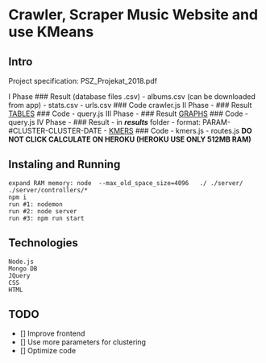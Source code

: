 # Crawler, Scraper Music Website and use KMeans

## Intro

Project specification: PSZ_Projekat_2018.pdf

I Phase
    ### Result (database files .csv)
    - albums.csv (can be downloaded from app)
    - stats.csv
    - urls.csv
    ### Code
    crawler.js
II Phase  -
    ### Result
    [TABLES](https://pszetf.herokuapp.com)
    ### Code
    - query.js
III Phase -
    ### Result
    [GRAPHS](https://pszetf.herokuapp.com)
    ### Code
    - query.js
IV Phase  -
    ### Result
    - in ***results*** folder - format: PARAM-#CLUSTER-CLUSTER-DATE
    - [KMERS](https://pszetf.herokuapp.com/kmeans)
    ### Code
    - kmers.js
    - routes.js
**DO NOT CLICK CALCULATE ON HEROKU (HEROKU USE ONLY 512MB RAM)**

## Instaling and Running
```
expand RAM memory: node  --max_old_space_size=4096   ./ ./server/ ./server/controllers/*
npm i
run #1: nodemon
run #2: node server
run #3: npm run start
```

## Technologies
```
Node.js
Mongo DB
JQuery
CSS
HTML
```

## TODO
- [] Improve frontend
- [] Use more parameters for clustering
- [] Optimize code
